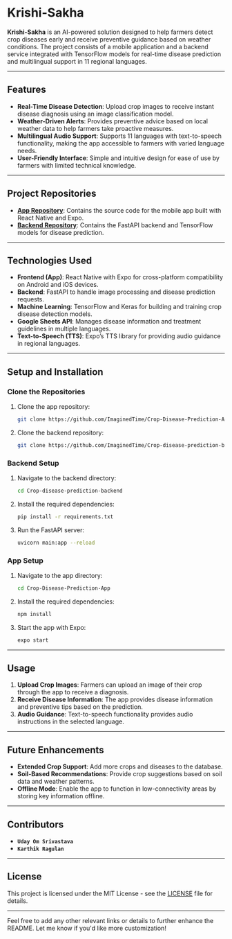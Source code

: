# Krishi-Sakha

**Krishi-Sakha** is an AI-powered solution designed to help farmers detect crop diseases early and receive preventive guidance based on weather conditions. The project consists of a mobile application and a backend service integrated with TensorFlow models for real-time disease prediction and multilingual support in 11 regional languages.

---

## Features

- **Real-Time Disease Detection**: Upload crop images to receive instant disease diagnosis using an image classification model.
- **Weather-Driven Alerts**: Provides preventive advice based on local weather data to help farmers take proactive measures.
- **Multilingual Audio Support**: Supports 11 languages with text-to-speech functionality, making the app accessible to farmers with varied language needs.
- **User-Friendly Interface**: Simple and intuitive design for ease of use by farmers with limited technical knowledge.

---

## Project Repositories

- **[App Repository](https://github.com/ImaginedTime/Crop-Disease-Prediction-App)**: Contains the source code for the mobile app built with React Native and Expo.
- **[Backend Repository](https://github.com/ImaginedTime/Crop-disease-prediction-backend)**: Contains the FastAPI backend and TensorFlow models for disease prediction.

---

## Technologies Used

- **Frontend (App)**: React Native with Expo for cross-platform compatibility on Android and iOS devices.
- **Backend**: FastAPI to handle image processing and disease prediction requests.
- **Machine Learning**: TensorFlow and Keras for building and training crop disease detection models.
- **Google Sheets API**: Manages disease information and treatment guidelines in multiple languages.
- **Text-to-Speech (TTS)**: Expo’s TTS library for providing audio guidance in regional languages.

---

## Setup and Installation

### Clone the Repositories

1. Clone the app repository:
   ```bash
   git clone https://github.com/ImaginedTime/Crop-Disease-Prediction-App.git
   ```
2. Clone the backend repository:
   ```bash
   git clone https://github.com/ImaginedTime/Crop-disease-prediction-backend.git
   ```

### Backend Setup

1. Navigate to the backend directory:
   ```bash
   cd Crop-disease-prediction-backend
   ```
2. Install the required dependencies:
   ```bash
   pip install -r requirements.txt
   ```
3. Run the FastAPI server:
   ```bash
   uvicorn main:app --reload
   ```

### App Setup

1. Navigate to the app directory:
   ```bash
   cd Crop-Disease-Prediction-App
   ```
2. Install the required dependencies:
   ```bash
   npm install
   ```
3. Start the app with Expo:
   ```bash
   expo start
   ```

---

## Usage

1. **Upload Crop Images**: Farmers can upload an image of their crop through the app to receive a diagnosis.
2. **Receive Disease Information**: The app provides disease information and preventive tips based on the prediction.
3. **Audio Guidance**: Text-to-speech functionality provides audio instructions in the selected language.

---

## Future Enhancements

- **Extended Crop Support**: Add more crops and diseases to the database.
- **Soil-Based Recommendations**: Provide crop suggestions based on soil data and weather patterns.
- **Offline Mode**: Enable the app to function in low-connectivity areas by storing key information offline.

---

## Contributors

- **`Uday Om Srivastava`**
- **`Karthik Ragulan`**

---

## License

This project is licensed under the MIT License - see the [LICENSE](LICENSE) file for details.

---

Feel free to add any other relevant links or details to further enhance the README. Let me know if you'd like more customization!
